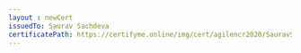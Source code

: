 ```yaml
--- 
layout : newCert 
issuedTo: Saurav Sachdeva 
certificatePath: https://certifyme.online/img/cert/agilencr2020/SauravSachdeva_17908.png
--- 
```

